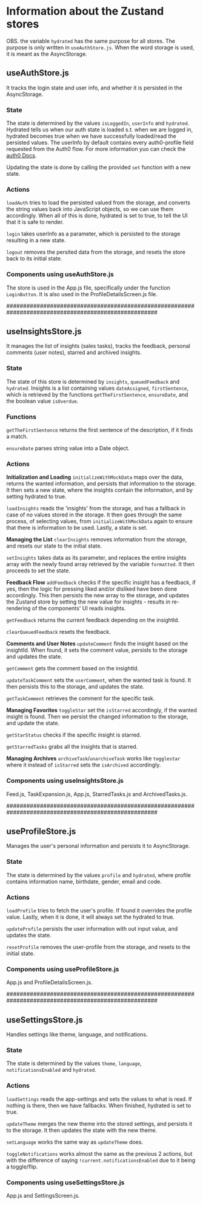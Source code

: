 # Information about the Zustand stores
OBS. the variable `hydrated` has the same purpose for all stores. The purpose is only written in `useAuthStore.js`.
When the word storage is used, it is meant as the AsyncStorage.

## useAuthStore.js
It tracks the login state and user info, and whether it is persisted in the AsyncStorage.


### State
The state is determined by the values `isLoggedIn`, `userInfo` and `hydrated`. Hydrated tells us when our auth state is loaded s.t. when we are logged in, hydrated becomes true when we have successfully loaded/read the persisted values. The userInfo by default contains every auth0-profile field requested from the Auth0 flow. For more information yuo can check the [auth0 Docs](https://auth0.com/docs/manage-users/user-accounts/user-profiles/user-profile-structure).

Updating the state is done by calling the provided `set` function with a new state.


### Actions
`loadAuth` tries to load the persisted valued from the storage, and converts the string values back into JavaScript objects, so we can use them accordingly. When all of this is done, hydrated is set to true, to tell the UI that it is safe to render.

`login` takes userInfo as a parameter, which is persisted to the storage resulting in a new state.

`logout` removes the persited data from the storage, and resets the store back to its initial state.


### Components using useAuthStore.js
The store is used in the App.js file, specifically under the function `LoginButton`. It is also used in the ProfileDetailsScreen.js file.


#####################################################################################################

## useInsightsStore.js
It manages the list of insights (sales tasks), tracks the feedback, personal comments (user notes), starred and archived insights.

### State
The state of this store is determined by `insights`, `queuedFeedback` and `hydrated`. Insights is a list containing values `dateAssigned`, `firstSentence`, which is retrieved by the functions `getTheFirstSentence`, `ensureDate`, and the boolean value `isOverdue`.

### Functions
`getTheFirstSentence` returns the first sentence of the description, if it finds a match.

`ensureDate` parses string value into a Date object.

### Actions
**Initialization and Loading**
`initializeWithMockData` maps over the data, returns the wanted information, and persists that information to the storage. It then sets a new state, where the insights contain the information, and by setting hydrated to true.

`loadInsights` reads the 'insights' from the storage, and has a fallback in case of no values stored in the storage. It then goes through the same process, of selecting values, from `initializeWithMockData` again to ensure that there is information to be used. Lastly, a state is set.


**Managing the List**
`clearInsights` removes information from the storage, and resets our state to the initial state.

`setInsights` takes data as its parameter, and replaces the entire insights array with the newly found array retrieved by the variable `formatted`. It then proceeds to set the state.


**Feedback Flow**
`addFeedback` checks if the specific insight has a feedback, if yes, then the logic for pressing liked and/or disliked have been done accordingly. This then persists the new array to the storage, and updates the Zustand store by setting the new value for insights - results in re-rendering of the components' UI reads insights.

`getFeedback` returns the current feedback depending on the insightId.

`clearQueuedFeedback` resets the feedback.


**Comments and User Notes**
`updateComment` finds the insight based on the insightId. When found, it sets the comment value, persists to the storage and updates the state.

`getComment` gets the comment based on the insightId.

`updateTaskComment` sets the `userComment`, when the wanted task is found. It then persists this to the storage, and updates the state.

`getTaskComment` retrieves the comment for the specific task.


**Managing Favorites**
`toggleStar` set the `isStarred` accordingly, if the wanted insight is found. Then we persist the changed information to the storage, and update the state.

`getStarStatus` checks if the specific insight is starred. 

`getStarredTasks` grabs all the insights that is starred.


**Managing Archives**
`archiveTask`/`unarchiveTask` works like `togglestar` where it instead of `isStarred` sets the `isArchived` accordingly.


### Components using useInsightsStore.js
Feed.js, TaskExpansion.js, App.js, StarredTasks.js and ArchivedTasks.js.


#####################################################################################################

## useProfileStore.js
Manages the user's personal information and persists it to AsyncStorage.

### State
The state is determined by the values `profile` and `hydrated`, where profile contains information name, birthdate, gender, email and code.

### Actions
`loadProfile` tries to fetch the user's profile. If found it overrides the profile value. Lastly, when it is done, it will always set the hydrated to true.

`updateProfile` persists the user information with out input value, and updates the state.

`resetProfile` removes the user-profile from the storage, and resets to the initial state.


### Components using useProfileStore.js
App.js and ProfileDetailsScreen.js.


#####################################################################################################

## useSettingsStore.js
Handles settings like theme, language, and notifications.

### State
The state is determined by the values `theme`, `language`, `notificationsEnabled` and `hydrated`. 


### Actions
`loadSettings` reads the app-settings and sets the values to what is read. If nothing is there, then we have fallbacks. When finished, hydrated is set to true.

`updateTheme` merges the new theme into the stored settings, and persists it to the storage. It then updates the state with the new theme.

`setLanguage` works the same way as `updateTheme` does.

`toggleNotifications` works almost the same as the previous 2 actions, but with the difference of saying `!current.notificationsEnabled` due to it being a toggle/flip.


### Components using useSettingsStore.js
App.js and SettingsScreen.js.